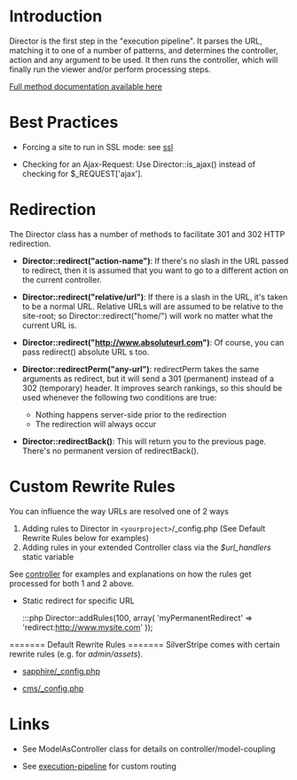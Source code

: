 # Introduction

Director is the first step in the "execution pipeline". It parses the URL, matching it to one of a number of patterns,
and determines the controller, action and any argument to be used. It then runs the controller, which will finally run
the viewer and/or perform processing steps.

[Full method documentation available here](http://api.silverstripe.org/2.4/sapphire/control/Director.html)

# Best Practices

*  Forcing a site to run in SSL mode: see [ssl](ssl)

*  Checking for an Ajax-Request: Use Director::is_ajax() instead of checking for $_REQUEST['ajax'].

# Redirection

The Director class has a number of methods to facilitate 301 and 302 HTTP redirection.


*  **Director::redirect("action-name")**: If there's no slash in the URL passed to redirect, then it is assumed that you
want to go to a different action on the current controller.

*  **Director::redirect("relative/url")**: If there is a slash in the URL, it's taken to be a normal URL.  Relative URLs
will are assumed to be relative to the site-root; so Director::redirect("home/") will work no matter what the current
URL is.

*  **Director::redirect("http://www.absoluteurl.com")**: Of course, you can pass redirect() absolute URL s too.

*  **Director::redirectPerm("any-url")**: redirectPerm takes the same arguments as redirect, but it will send a 301
(permanent) instead of a 302 (temporary) header.  It improves search rankings, so this should be used whenever the
following two conditions are true:
    * Nothing happens server-side prior to the redirection
    * The redirection will always occur

*  **Director::redirectBack()**: This will return you to the previous page.  There's no permanent version of
redirectBack().


# Custom Rewrite Rules

You can influence the way URLs are resolved one of 2 ways

 1.  Adding rules to Director in `<yourproject>`/_config.php (See Default Rewrite Rules below for examples)
 2.  Adding rules in your extended Controller class via the *$url_handlers* static variable 

See [controller](controller) for examples and explanations on how the rules get processed for both 1 and 2 above. 


*  Static redirect for specific URL

	:::php
	Director::addRules(100, array(
	'myPermanentRedirect' => 'redirect:http://www.mysite.com'
	));


======= Default Rewrite Rules =======
SilverStripe comes with certain rewrite rules (e.g. for *admin/assets*).


*  [sapphire/_config.php](http://open.silverstripe.org/browser/modules/sapphire/trunk/_config.php)

*  [cms/_config.php](http://open.silverstripe.org/browser/modules/cms/trunk/_config.php)


# Links

*  See ModelAsController class for details on controller/model-coupling

*  See [execution-pipeline](execution-pipeline) for custom routing
